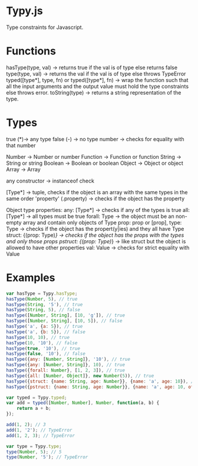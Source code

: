 Typy.js
=======

Type constraints for Javascript.

# Functions
hasType(type, val) -> returns true if the val is of type else returns false
type(type, val) -> returns the val if the val is of type else throws TypeError
typed([type*], type, fn) or
typed([type*], fn) -> wrap the function such that all the input arguments and
	the output value must hold the type constraints else throws error.
toString(type) -> returns a string representation of the type.
 
# Types
true (*)-> any type
false (-) -> no type
number -> checks for equality with that number
 
Number -> Number or number
Function -> Function or function
String -> String or string
Boolean -> Boolean or boolean
Object -> Object or object
Array -> Array

any constructor -> instanceof check

[Type*] -> tuple, checks if the object is an array with the same types in the same order
'property' (.property) -> checks if the object has the property

Object type properties:
	any: [Type*] -> checks if any of the types is true 
	all: [Type*] -> all types must be true
	forall: Type -> the object must be an non-empty array and contain only objects of Type
	prop: prop or [prop], type: Type -> checks if the object has the propert(y|ies) and they all have Type
	struct: {(prop: Type)*} -> checks if the object has the props with the types and only those props
 	pstruct: {(prop: Type)*} -> like struct but the object is allowed to have other properties 
	val: Value -> checks for strict equality with Value

# Examples
```javascript
var hasType = Typy.hasType;
hasType(Number, 5), // true
hasType(String, '5'), // true
hasType(String, 5), // false
hasType([Number, String], [10, 'g']), // true
hasType([Number, String], [10, 5]), // false
hasType('a', {a: 5}), // true
hasType('a', {b: 5}), // false
hasType(10, 10), // true
hasType(10, '10'), // false
hasType(true, '10'), // true
hasType(false, '10'), // false
hasType({any: [Number, String]}, '10'), // true
hasType({any: [Number, String]}, 10), // true
hasType({forall: Number}, [1, 2, 3]), // true
hasType({all: [Number, Object]}, new Number(5)), // true
hasType({struct: {name: String, age: Number}}, {name: 'a', age: 10}), // true
hasType({pstruct: {name: String, age: Number}}, {name: 'a', age: 10, otherprop: 'a'}) // true

var typed = Typy.typed;
var add = typed([Number, Number], Number, function(a, b) {
	return a + b;
});

add(1, 2); // 3
add(1, '2'); // TypeError
add(1, 2, 3); // TypeError

var type = Typy.type;
type(Number, 5); // 5
type(Number, '5'); // TypeError
```
